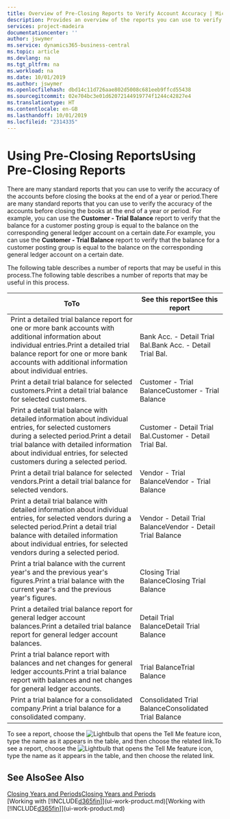 ```yaml
---
title: Overview of Pre-Closing Reports to Verify Account Accuracy | Microsoft Docs
description: Provides an overview of the reports you can use to verify the accuracy of accounts before closing the books at the end of a year or period.
services: project-madeira
documentationcenter: ''
author: jswymer
ms.service: dynamics365-business-central
ms.topic: article
ms.devlang: na
ms.tgt_pltfrm: na
ms.workload: na
ms.date: 10/01/2019
ms.author: jswymer
ms.openlocfilehash: dbd14c11d726aae802d5008c681eeb9ffcd55438
ms.sourcegitcommit: 02e704bc3e01d62072144919774f1244c42827e4
ms.translationtype: HT
ms.contentlocale: en-GB
ms.lasthandoff: 10/01/2019
ms.locfileid: "2314335"
---
```

# <a name="using-pre-closing-reports"></a><span data-ttu-id="694cf-103">Using Pre-Closing Reports</span><span class="sxs-lookup"><span data-stu-id="694cf-103">Using Pre-Closing Reports</span></span>
<span data-ttu-id="694cf-104">There are many standard reports that you can use to verify the accuracy of the accounts before closing the books at the end of a year or period.</span><span class="sxs-lookup"><span data-stu-id="694cf-104">There are many standard reports that you can use to verify the accuracy of the accounts before closing the books at the end of a year or period.</span></span> <span data-ttu-id="694cf-105">For example, you can use the **Customer - Trial Balance** report to verify that the balance for a customer posting group is equal to the balance on the corresponding general ledger account on a certain date.</span><span class="sxs-lookup"><span data-stu-id="694cf-105">For example, you can use the **Customer - Trial Balance** report to verify that the balance for a customer posting group is equal to the balance on the corresponding general ledger account on a certain date.</span></span>

<span data-ttu-id="694cf-106">The following table describes a number of reports that may be useful in this process.</span><span class="sxs-lookup"><span data-stu-id="694cf-106">The following table describes a number of reports that may be useful in this process.</span></span>

| <span data-ttu-id="694cf-107">To</span><span class="sxs-lookup"><span data-stu-id="694cf-107">To</span></span> | <span data-ttu-id="694cf-108">See this report</span><span class="sxs-lookup"><span data-stu-id="694cf-108">See this report</span></span> |
| --- | --- |
| <span data-ttu-id="694cf-109">Print a detailed trial balance report for one or more bank accounts with additional information about individual entries.</span><span class="sxs-lookup"><span data-stu-id="694cf-109">Print a detailed trial balance report for one or more bank accounts with additional information about individual entries.</span></span> |<span data-ttu-id="694cf-110">Bank Acc. - Detail Trial Bal.</span><span class="sxs-lookup"><span data-stu-id="694cf-110">Bank Acc. - Detail Trial Bal.</span></span> |
| <span data-ttu-id="694cf-111">Print a detail trial balance for selected customers.</span><span class="sxs-lookup"><span data-stu-id="694cf-111">Print a detail trial balance for selected customers.</span></span> |<span data-ttu-id="694cf-112">Customer - Trial Balance</span><span class="sxs-lookup"><span data-stu-id="694cf-112">Customer - Trial Balance</span></span> |
| <span data-ttu-id="694cf-113">Print a detail trial balance with detailed information about individual entries, for selected customers during a selected period.</span><span class="sxs-lookup"><span data-stu-id="694cf-113">Print a detail trial balance with detailed information about individual entries, for selected customers during a selected period.</span></span> |<span data-ttu-id="694cf-114">Customer - Detail Trial Bal.</span><span class="sxs-lookup"><span data-stu-id="694cf-114">Customer - Detail Trial Bal.</span></span> |
| <span data-ttu-id="694cf-115">Print a detail trial balance for selected vendors.</span><span class="sxs-lookup"><span data-stu-id="694cf-115">Print a detail trial balance for selected vendors.</span></span> |<span data-ttu-id="694cf-116">Vendor - Trial Balance</span><span class="sxs-lookup"><span data-stu-id="694cf-116">Vendor - Trial Balance</span></span> |
| <span data-ttu-id="694cf-117">Print a detail trial balance with detailed information about individual entries, for selected vendors during a selected period.</span><span class="sxs-lookup"><span data-stu-id="694cf-117">Print a detail trial balance with detailed information about individual entries, for selected vendors during a selected period.</span></span> |<span data-ttu-id="694cf-118">Vendor - Detail Trial Balance</span><span class="sxs-lookup"><span data-stu-id="694cf-118">Vendor - Detail Trial Balance</span></span> |
| <span data-ttu-id="694cf-119">Print a trial balance with the current year's and the previous year's figures.</span><span class="sxs-lookup"><span data-stu-id="694cf-119">Print a trial balance with the current year's and the previous year's figures.</span></span> |<span data-ttu-id="694cf-120">Closing Trial Balance</span><span class="sxs-lookup"><span data-stu-id="694cf-120">Closing Trial Balance</span></span> |
| <span data-ttu-id="694cf-121">Print a detailed trial balance report for general ledger account balances.</span><span class="sxs-lookup"><span data-stu-id="694cf-121">Print a detailed trial balance report for general ledger account balances.</span></span> |<span data-ttu-id="694cf-122">Detail Trial Balance</span><span class="sxs-lookup"><span data-stu-id="694cf-122">Detail Trial Balance</span></span> |
| <span data-ttu-id="694cf-123">Print a trial balance report with balances and net changes for general ledger accounts.</span><span class="sxs-lookup"><span data-stu-id="694cf-123">Print a trial balance report with balances and net changes for general ledger accounts.</span></span> |<span data-ttu-id="694cf-124">Trial Balance</span><span class="sxs-lookup"><span data-stu-id="694cf-124">Trial Balance</span></span> |
| <span data-ttu-id="694cf-125">Print a trial balance for a consolidated company.</span><span class="sxs-lookup"><span data-stu-id="694cf-125">Print a trial balance for a consolidated company.</span></span> |<span data-ttu-id="694cf-126">Consolidated Trial Balance</span><span class="sxs-lookup"><span data-stu-id="694cf-126">Consolidated Trial Balance</span></span> |

<span data-ttu-id="694cf-127">To see a report, choose the ![Lightbulb that opens the Tell Me feature](media/ui-search/search_small.png "Tell me what you want to do") icon, type the name as it appears in the table, and then choose the related link.</span><span class="sxs-lookup"><span data-stu-id="694cf-127">To see a report, choose the ![Lightbulb that opens the Tell Me feature](media/ui-search/search_small.png "Tell me what you want to do") icon, type the name as it appears in the table, and then choose the related link.</span></span>

## <a name="see-also"></a><span data-ttu-id="694cf-128">See Also</span><span class="sxs-lookup"><span data-stu-id="694cf-128">See Also</span></span>
[<span data-ttu-id="694cf-129">Closing Years and Periods</span><span class="sxs-lookup"><span data-stu-id="694cf-129">Closing Years and Periods</span></span>](year-close-years-periods.md)  
<span data-ttu-id="694cf-130">[Working with [!INCLUDE[d365fin](includes/d365fin_md.md)]](ui-work-product.md)</span><span class="sxs-lookup"><span data-stu-id="694cf-130">[Working with [!INCLUDE[d365fin](includes/d365fin_md.md)]](ui-work-product.md)</span></span>

